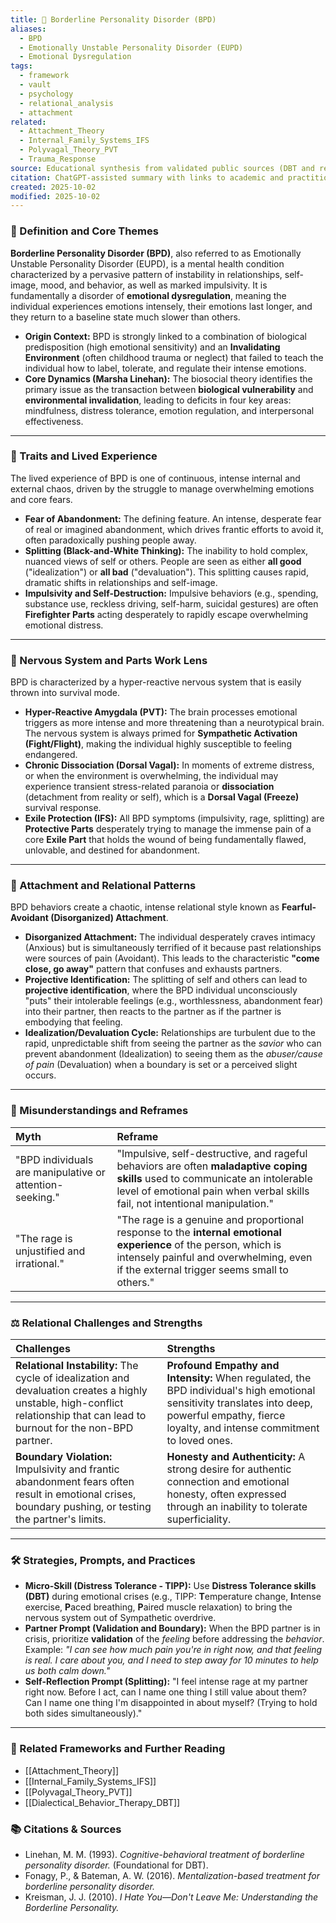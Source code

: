 ```yaml
---
title: 🖤 Borderline Personality Disorder (BPD)
aliases:
  - BPD
  - Emotionally Unstable Personality Disorder (EUPD)
  - Emotional Dysregulation
tags:
  - framework
  - vault
  - psychology
  - relational_analysis
  - attachment
related:
  - Attachment_Theory
  - Internal_Family_Systems_IFS
  - Polyvagal_Theory_PVT
  - Trauma_Response
source: Educational synthesis from validated public sources (DBT and relational theory)
citation: ChatGPT-assisted summary with links to academic and practitioner materials
created: 2025-10-02
modified: 2025-10-02
---
```


<!-- @format -->

### 🧩 Definition and Core Themes

**Borderline Personality Disorder (BPD)**, also referred to as Emotionally Unstable Personality Disorder (EUPD), is a mental health condition characterized by a pervasive pattern of instability in relationships, self-image, mood, and behavior, as well as marked impulsivity. It is fundamentally a disorder of **emotional dysregulation**, meaning the individual experiences emotions intensely, their emotions last longer, and they return to a baseline state much slower than others.

- **Origin Context:** BPD is strongly linked to a combination of biological predisposition (high emotional sensitivity) and an **Invalidating Environment** (often childhood trauma or neglect) that failed to teach the individual how to label, tolerate, and regulate their intense emotions.
- **Core Dynamics (Marsha Linehan):** The biosocial theory identifies the primary issue as the transaction between **biological vulnerability** and **environmental invalidation**, leading to deficits in four key areas: mindfulness, distress tolerance, emotion regulation, and interpersonal effectiveness.

---

### 🌿 Traits and Lived Experience

The lived experience of BPD is one of continuous, intense internal and external chaos, driven by the struggle to manage overwhelming emotions and core fears.

- **Fear of Abandonment:** The defining feature. An intense, desperate fear of real or imagined abandonment, which drives frantic efforts to avoid it, often paradoxically pushing people away.
- **Splitting (Black-and-White Thinking):** The inability to hold complex, nuanced views of self or others. People are seen as either **all good** ("idealization") or **all bad** ("devaluation"). This splitting causes rapid, dramatic shifts in relationships and self-image.
- **Impulsivity and Self-Destruction:** Impulsive behaviors (e.g., spending, substance use, reckless driving, self-harm, suicidal gestures) are often **Firefighter Parts** acting desperately to rapidly escape overwhelming emotional distress.

---

### 🧠 Nervous System and Parts Work Lens

BPD is characterized by a hyper-reactive nervous system that is easily thrown into survival mode.

- **Hyper-Reactive Amygdala (PVT):** The brain processes emotional triggers as more intense and more threatening than a neurotypical brain. The nervous system is always primed for **Sympathetic Activation (Fight/Flight)**, making the individual highly susceptible to feeling endangered.
- **Chronic Dissociation (Dorsal Vagal):** In moments of extreme distress, or when the environment is overwhelming, the individual may experience transient stress-related paranoia or **dissociation** (detachment from reality or self), which is a **Dorsal Vagal (Freeze)** survival response.
- **Exile Protection (IFS):** All BPD symptoms (impulsivity, rage, splitting) are **Protective Parts** desperately trying to manage the immense pain of a core **Exile Part** that holds the wound of being fundamentally flawed, unlovable, and destined for abandonment.

---

### 💞 Attachment and Relational Patterns

BPD behaviors create a chaotic, intense relational style known as **Fearful-Avoidant (Disorganized) Attachment**.

- **Disorganized Attachment:** The individual desperately craves intimacy (Anxious) but is simultaneously terrified of it because past relationships were sources of pain (Avoidant). This leads to the characteristic **"come close, go away"** pattern that confuses and exhausts partners.
- **Projective Identification:** The splitting of self and others can lead to **projective identification**, where the BPD individual unconsciously "puts" their intolerable feelings (e.g., worthlessness, abandonment fear) into their partner, then reacts to the partner as if the partner is embodying that feeling.
- **Idealization/Devaluation Cycle:** Relationships are turbulent due to the rapid, unpredictable shift from seeing the partner as the _savior_ who can prevent abandonment (Idealization) to seeing them as the _abuser/cause of pain_ (Devaluation) when a boundary is set or a perceived slight occurs.

---

### 🔄 Misunderstandings and Reframes

| Myth                                                     | Reframe                                                                                                                                                                                                        |
| :------------------------------------------------------- | :------------------------------------------------------------------------------------------------------------------------------------------------------------------------------------------------------------- |
| "BPD individuals are manipulative or attention-seeking." | "Impulsive, self-destructive, and rageful behaviors are often **maladaptive coping skills** used to communicate an intolerable level of emotional pain when verbal skills fail, not intentional manipulation." |
| "The rage is unjustified and irrational."                | "The rage is a genuine and proportional response to the **internal emotional experience** of the person, which is intensely painful and overwhelming, even if the external trigger seems small to others."     |

---

### ⚖️ Relational Challenges and Strengths

| Challenges                                                                                                                                                                    | Strengths                                                                                                                                                                                         |
| :---------------------------------------------------------------------------------------------------------------------------------------------------------------------------- | :------------------------------------------------------------------------------------------------------------------------------------------------------------------------------------------------ |
| **Relational Instability:** The cycle of idealization and devaluation creates a highly unstable, high-conflict relationship that can lead to burnout for the non-BPD partner. | **Profound Empathy and Intensity:** When regulated, the BPD individual's high emotional sensitivity translates into deep, powerful empathy, fierce loyalty, and intense commitment to loved ones. |
| **Boundary Violation:** Impulsivity and frantic abandonment fears often result in emotional crises, boundary pushing, or testing the partner's limits.                        | **Honesty and Authenticity:** A strong desire for authentic connection and emotional honesty, often expressed through an inability to tolerate superficiality.                                    |

---

### 🛠️ Strategies, Prompts, and Practices

- **Micro-Skill (Distress Tolerance - TIPP):** Use **Distress Tolerance skills (DBT)** during emotional crises (e.g., TIPP: **T**emperature change, **I**ntense exercise, **P**aced breathing, **P**aired muscle relaxation) to bring the nervous system out of Sympathetic overdrive.
- **Partner Prompt (Validation and Boundary):** When the BPD partner is in crisis, prioritize **validation** of the _feeling_ before addressing the _behavior_. Example: _"I can see how much pain you're in right now, and that feeling is real. I care about you, and I need to step away for 10 minutes to help us both calm down."_
- **Self-Reflection Prompt (Splitting):** "I feel intense rage at my partner right now. Before I act, can I name one thing I still value about them? Can I name one thing I'm disappointed in about myself? (Trying to hold both sides simultaneously)."

---

### 🔗 Related Frameworks and Further Reading

- [[Attachment_Theory]]
- [[Internal_Family_Systems_IFS]]
- [[Polyvagal_Theory_PVT]]
- [[Dialectical_Behavior_Therapy_DBT]]

### 📚 Citations & Sources

- Linehan, M. M. (1993). _Cognitive-behavioral treatment of borderline personality disorder._ (Foundational for DBT).
- Fonagy, P., & Bateman, A. W. (2016). _Mentalization-based treatment for borderline personality disorder._
- Kreisman, J. J. (2010). _I Hate You—Don't Leave Me: Understanding the Borderline Personality._
